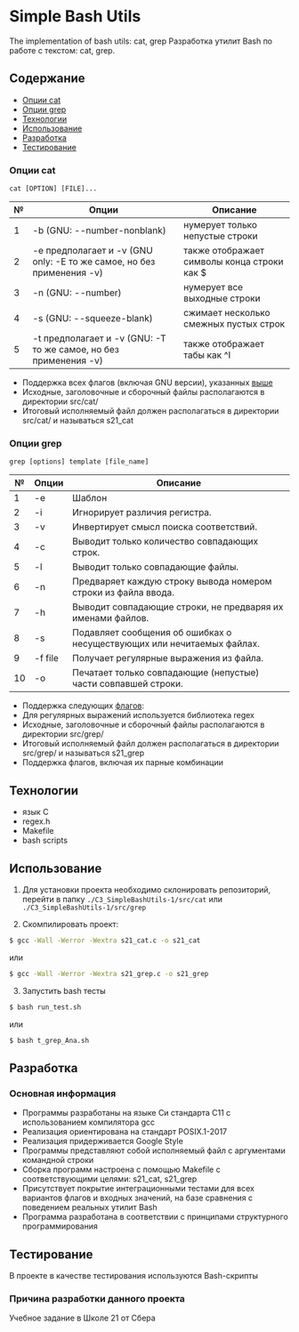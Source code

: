 # Simple Bash Utils
The implementation of bash utils: cat, grep
Разработка утилит Bash по работе с текстом: cat, grep.

## Содержание
- [Опции cat](#опции-cat)
- [Опции grep](#опции-grep)
- [Технологии](#технологии)
- [Использование](#использование)
- [Разработка](#разработка)
- [Тестирование](#тестирование)

### Опции cat

`cat [OPTION] [FILE]...`

| № | Опции | Описание |
| ------ | ------ | ------ |
| 1 | -b (GNU: --number-nonblank) | нумерует только непустые строки |
| 2 | -e предполагает и -v (GNU only: -E то же самое, но без применения -v) | также отображает символы конца строки как $  |
| 3 | -n (GNU: --number) | нумерует все выходные строки |
| 4 | -s (GNU: --squeeze-blank) | сжимает несколько смежных пустых строк |
| 5 | -t предполагает и -v (GNU: -T то же самое, но без применения -v) | также отображает табы как ^I |

- Поддержка всех флагов (включая GNU версии), указанных [выше](#cat-опции)
- Исходные, заголовочные и сборочный файлы располагаются в директории src/cat/
- Итоговый исполняемый файл должен располагаться в директории src/cat/ и называться s21_cat

### Опции grep 

`grep [options] template [file_name]`

| № | Опции | Описание |
| ------ | ------ | ------ |
| 1 | -e | Шаблон |
| 2 | -i | Игнорирует различия регистра.  |
| 3 | -v | Инвертирует смысл поиска соответствий. |
| 4 | -c | Выводит только количество совпадающих строк. |
| 5 | -l | Выводит только совпадающие файлы.  |
| 6 | -n | Предваряет каждую строку вывода номером строки из файла ввода. |
| 7 | -h | Выводит совпадающие строки, не предваряя их именами файлов. |
| 8 | -s | Подавляет сообщения об ошибках о несуществующих или нечитаемых файлах. |
| 9 | -f file | Получает регулярные выражения из файла. |
| 10 | -o | Печатает только совпадающие (непустые) части совпавшей строки. |

- Поддержка следующих [флагов](#grep-опции):
- Для регулярных выражений используется библиотека regex
- Исходные, заголовочные и сборочный файлы располагаются в директории src/grep/
- Итоговый исполняемый файл должен располагаться в директории src/grep/ и называться s21_grep
- Поддержка флагов, включая их парные комбинации

## Технологии
- язык C
- regex.h
- Makefile
- bash scripts

## Использование
1. Для установки проекта необходимо склонировать репозиторий, перейти в папку `./C3_SimpleBashUtils-1/src/cat` или `./C3_SimpleBashUtils-1/src/grep`

2. Скомпилировать проект: 
```sh
$ gcc -Wall -Werror -Wextra s21_cat.c -o s21_cat
```
или 
```sh
$ gcc -Wall -Werror -Wextra s21_grep.c -o s21_grep
```
3. Запустить bash тесты  
```sh
$ bash run_test.sh 
```
или 
```sh
$ bash t_grep_Ana.sh
```

## Разработка

### Основная информация

- Программы разработаны на языке Си стандарта C11 с использованием компилятора gcc 
- Реализация ориентирована на стандарт POSIX.1-2017 
- Реализация придерживается Google Style
- Программы представляют собой исполняемый файл с аргументами командной строки
- Сборка программ настроена с помощью Makefile с соответствующими целями: s21_cat, s21_grep  
- Присутствует покрытие интеграционными тестами для всех вариантов флагов и входных значений, на базе сравнения с поведением реальных утилит Bash
- Программа разработана в соответствии с принципами структурного программирования

## Тестирование
В проекте в качестве тестирования используются Bash-скрипты

### Причина разработки данного проекта
Учебное задание в Школе 21 от Сбера 